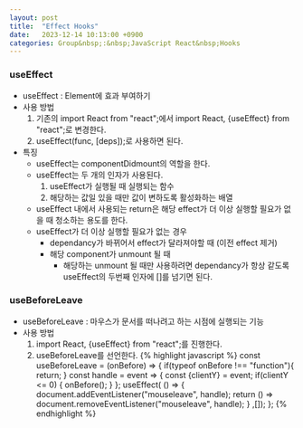 ```yaml
---
layout: post
title:  "Effect Hooks"
date:   2023-12-14 10:13:00 +0900
categories: Group&nbsp;:&nbsp;JavaScript React&nbsp;Hooks
---
```


### useEffect

- useEffect : Element에 효과 부여하기
- 사용 방법
    1. 기존의 import React from "react";에서 import React, {useEffect} from "react";로 변경한다.
    2. useEffect(func, [deps]);로 사용하면 된다.
- 특징
    - useEffect는 componentDidmount의 역할을 한다.
    - useEffect는 두 개의 인자가 사용된다.
        1. useEffect가 실행될 때 실행되는 함수
        2. 해당하는 값일 있을 때만 값이 변하도록 활성화하는 배열
    - useEffect 내에서 사용되는 return은 해당 effect가 더 이상 실행할 필요가 없을 때 청소하는 용도를 한다.
    - useEffect가 더 이상 실행할 필요가 없는 경우
        -  dependancy가 바뀌어서 effect가 달라져야할 때 (이전 effect 제거)
        - 해당 component가 unmount 될 때
            - 해당하는 unmount 될 때만 사용하려면 dependancy가 항상 같도록 useEffect의 두번째 인자에 []를 넘기면 된다.

### useBeforeLeave

- useBeforeLeave : 마우스가 문서를 떠나려고 하는 시점에 실행되는 기능
- 사용 방법
    1. import React, {useEffect} from "react";를 진행한다.
    2. useBeforeLeave를 선언한다.
    {% highlight javascript %}
    const useBeforeLeave = (onBefore) => {
            if(typeof onBefore !== "function"){
                return;
            }
            const handle = event => {
                const {clientY} = event;
                if(clientY &lt;= 0)
                {
                    onBefore();
                }
            };
            useEffect(
                () => {
                    document.addEventListener("mouseleave", handle);
                    return () => document.removeEventListener("mouseleave", handle);
                }
            ,[]);
        };
    {% endhighlight %}